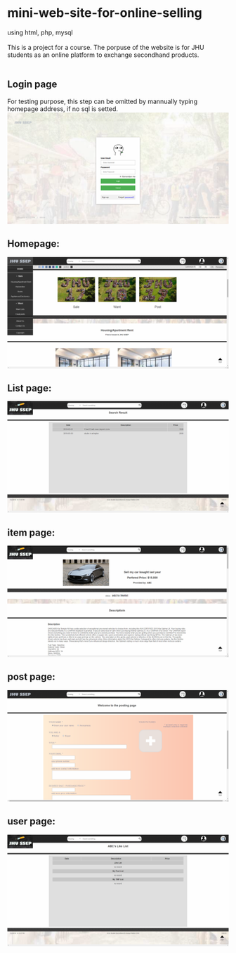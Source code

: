 # mini-web-site-for-online-selling
using html, php, mysql
</br></br>
This is a project for a course. The porpuse of the website is for JHU students as an online platform to exchange secondhand products. 
</br></br>
## Login page
For testing purpose, this step can be omitted by mannually typing homepage address, if no sql is setted.
![login](readme_img/login.png)
</br>
## Homepage:
![home](readme_img/home.png)
</br>
## List page:
![search](readme_img/search.png)
</br>
## item page:
![item](readme_img/item.png)
</br>
## post page:
![post](readme_img/post.png)
</br>
## user page:
![user](readme_img/user.png)
